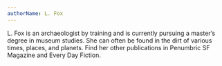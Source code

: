 ```yaml
---
authorName: L. Fox
---
```

L. Fox is an archaeologist by training and is currently pursuing a master’s degree in museum studies. She can often be found in the dirt of various times, places, and planets. Find her other publications in Penumbric SF Magazine and Every Day Fiction. 
